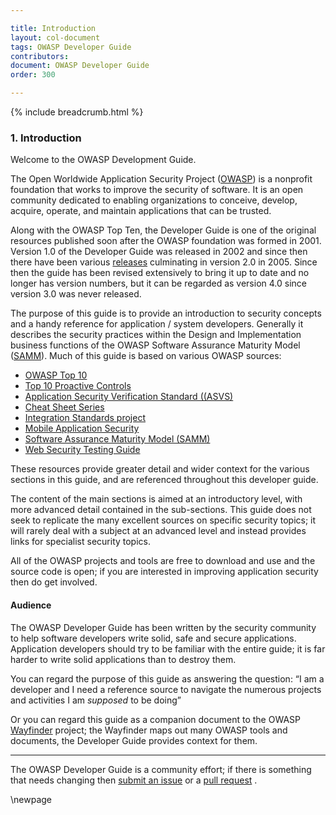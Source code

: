 ```yaml
---

title: Introduction
layout: col-document
tags: OWASP Developer Guide
contributors:
document: OWASP Developer Guide
order: 300

---
```


{% include breadcrumb.html %}

### 1. Introduction

Welcome to the OWASP Development Guide.

The Open Worldwide Application Security Project ([OWASP][about]) is a nonprofit foundation
that works to improve the security of software.
It is an open community dedicated to enabling organizations to
conceive, develop, acquire, operate, and maintain applications that can be trusted.

Along with the OWASP Top Ten, the Developer Guide is one of the original resources
published soon after the OWASP foundation was formed in 2001.
Version 1.0 of the Developer Guide was released in 2002
and since then there have been various [releases][versions] culminating in version 2.0 in 2005.
Since then the guide has been revised extensively to bring it up to date and no longer has version numbers,
but it can be regarded as version 4.0 since version 3.0 was never released.

The purpose of this guide is to provide an introduction to security concepts
and a handy reference for application / system developers.
Generally it describes the security practices within the Design and Implementation business functions
of the OWASP Software Assurance Maturity Model ([SAMM][samm]).
Much of this guide is based on various OWASP sources:

* [OWASP Top 10][top10]
* [Top 10 Proactive Controls][proactive10]
* [Application Security Verification Standard ((ASVS)][asvs]
* [Cheat Sheet Series][cheat]
* [Integration Standards project][ois]
* [Mobile Application Security][mas]
* [Software Assurance Maturity Model (SAMM)][samm]
* [Web Security Testing Guide][wstg]

These resources provide greater detail and wider context for the various sections in this guide,
and are referenced throughout this developer guide.

The content of the main sections is aimed at an introductory level,
with more advanced detail contained in the sub-sections.
This guide does not seek to replicate the many excellent sources on specific security topics;
it will rarely deal with a subject at an advanced level and instead provides links for specialist security topics.

All of the OWASP projects and tools are free to download and use
and the source code is open; if you are interested in improving application security then do get involved.

#### Audience

The OWASP Developer Guide has been written by the security community to help software developers write solid,
safe and secure applications.
Application developers should try to be familiar with the entire guide;
it is far harder to write solid applications than to destroy them.

You can regard the purpose of this guide as answering the question:
 “I am a developer and I need a reference source to navigate the numerous projects
 and activities I am _supposed_ to be doing”

Or you can regard this guide as a companion document to the OWASP [Wayfinder][wayfinder] project;
the Wayfinder maps out many OWASP tools and documents, the Developer Guide provides context for them.

----

The OWASP Developer Guide is a community effort; if there is something that needs changing
then [submit an issue][issue03] or a [pull request][pr] .

[about]: https://owasp.org/about/
[asvs]: https://owasp.org/www-project-application-security-verification-standard/
[cheat]: https://owasp.org/www-project-cheat-sheets/
[issue03]: https://github.com/OWASP/www-project-developer-guide/issues/new?labels=enhancement&template=request.md&title=Update:%2003-introduction
[mas]: https://mas.owasp.org/
[ois]: https://owasp.org/www-project-integration-standards/
[pr]: https://github.com/OWASP/www-project-developer-guide/pulls
[proactive10]: https://owasp.org/www-project-proactive-controls/
[samm]: https://owaspsamm.org/about/
[top10]: https://owasp.org/www-project-top-ten/
[versions]: https://github.com/OWASP/DevGuide/wiki#old-versions
[wayfinder]: https://owasp.org/www-project-integration-standards/
[wstg]: https://owasp.org/www-project-web-security-testing-guide/

\newpage

